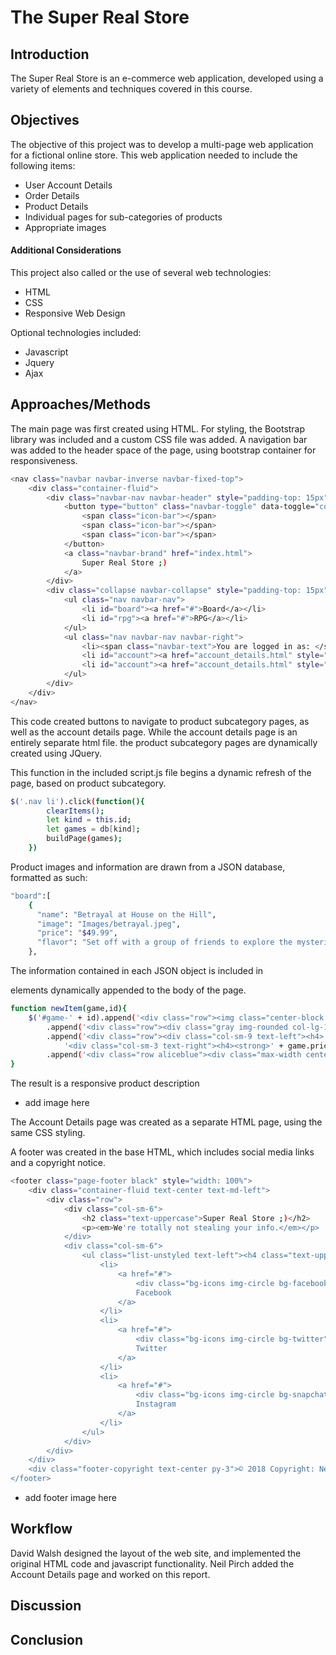 # The Super Real Store



## Introduction
The Super Real Store is an e-commerce web application, developed using a variety of elements and techniques covered in this course.
 
## Objectives

The objective of this project was to develop a multi-page web application for a fictional online store. This web application needed to include the following items:

- User Account Details
- Order Details
- Product Details
- Individual pages for sub-categories of products
- Appropriate images

#### Additional Considerations
This project also called or the use of several web technologies:

- HTML
- CSS
- Responsive Web Design

Optional technologies included:

- Javascript
- Jquery
- Ajax

## Approaches/Methods
The main page was first created using HTML. For styling, the Bootstrap library was included and a custom CSS file was added. A navigation bar was added to the header space of the page, using bootstrap container for responsiveness.


```sh
<nav class="navbar navbar-inverse navbar-fixed-top">
    <div class="container-fluid">
        <div class="navbar-nav navbar-header" style="padding-top: 15px">
            <button type="button" class="navbar-toggle" data-toggle="collapse" data-target="#myNavbar">
                <span class="icon-bar"></span>
                <span class="icon-bar"></span>
                <span class="icon-bar"></span>
            </button>
            <a class="navbar-brand" href="index.html">
                Super Real Store ;)
            </a>
        </div>
        <div class="collapse navbar-collapse" style="padding-top: 15px" id="myNavbar">
            <ul class="nav navbar-nav">
                <li id="board"><a href="#">Board</a></li>
                <li id="rpg"><a href="#">RPG</a></li>
            </ul>
            <ul class="nav navbar-nav navbar-right">
                <li><span class="navbar-text">You are logged in as: </span></li>
                <li id="account"><a href="account_details.html" style="padding-top: 15px">Smeagol</a></li>
                <li id="account"><a href="account_details.html" style="margin-top: -15px;"><img class="img-circle" src="Images/Smeagol.jpg" height="50"></a></li>
            </ul>
        </div>
    </div>
</nav>
```
This code created buttons to navigate to product subcategory pages, as well as the account details page. While the account details page is an entirely separate html file. the product subcategory pages are dynamically created using JQuery.

This function in the included script.js file begins a dynamic refresh of the page, based on product subcategory.
```sh
$('.nav li').click(function(){
        clearItems();
        let kind = this.id;
        let games = db[kind];
        buildPage(games);
    })
```
Product images and information are drawn from a JSON database, formatted as such:
```sh
"board":[
    {
      "name": "Betrayal at House on the Hill",
      "image": "Images/betrayal.jpeg",
      "price": "$49.99",
      "flavor": "Set off with a group of friends to explore the mysterious House on the Hill. Collect interesting artifacts on your journey, but beware. Someone in your midst may not be who you thought they were..."
    },
```
The information contained in each JSON object is included in <div> elements dynamically appended to the body of the page.

```sh
function newItem(game,id){
    $('#game-' + id).append('<div class="row"><img class="center-block max-width img-responsive img" src="' + game.image +'"><p></p>')
        .append('<div class="row"><div class="gray img-rounded col-lg-10 col-lg-push-1"><p></p>')
        .append('<div class="row"><div class="col-sm-9 text-left"><h4>' + game.name + '</h4></div>' +
            '<div class="col-sm-3 text-right"><h4><strong>' + game.price + '</strong></h4>')
        .append('<div class="row aliceblue"><div class="max-width center-block like-img"><em>' + game.flavor + '</em>')
}
```
The result is a responsive product description
 - add image here
 
The Account Details page was created as a separate HTML page, using the same CSS styling.

A footer was created in the base HTML, which includes social media links and a copyright notice.

```sh
<footer class="page-footer black" style="width: 100%">
    <div class="container-fluid text-center text-md-left">
        <div class="row">
            <div class="col-sm-6">
                <h2 class="text-uppercase">Super Real Store ;)</h2>
                <p><em>We're totally not stealing your info.</em></p>
            </div>
            <div class="col-sm-6">
                <ul class="list-unstyled text-left"><h4 class="text-uppercase">Connect:</h4>
                    <li>
                        <a href="#">
                            <div class="bg-icons img-circle bg-facebook"></div>
                            Facebook
                        </a>
                    </li>
                    <li>
                        <a href="#">
                            <div class="bg-icons img-circle bg-twitter"></div>
                            Twitter
                        </a>
                    </li>
                    <li>
                        <a href="#">
                            <div class="bg-icons img-circle bg-snapchat"></div>
                            Instagram
                        </a>
                    </li>
                </ul>
            </div>
        </div>
    </div>
    <div class="footer-copyright text-center py-3">© 2018 Copyright: Neil Pirch/Dave Walsh</div>
</footer>
```
 - add footer image here
## Workflow
David Walsh designed the layout of the web site, and implemented the original HTML code and javascript functionality. Neil Pirch added the Account Details page and worked on this report.

## Discussion


## Conclusion
